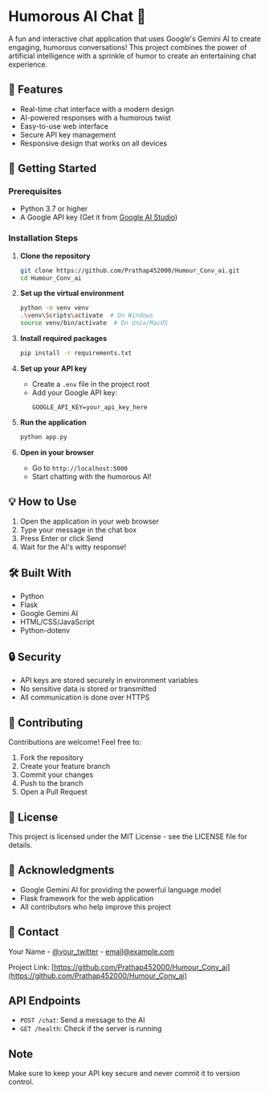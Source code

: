 # Humorous AI Chat 🤖

A fun and interactive chat application that uses Google's Gemini AI to create engaging, humorous conversations! This project combines the power of artificial intelligence with a sprinkle of humor to create an entertaining chat experience.

## 🌟 Features

- Real-time chat interface with a modern design
- AI-powered responses with a humorous twist
- Easy-to-use web interface
- Secure API key management
- Responsive design that works on all devices

## 🚀 Getting Started

### Prerequisites
- Python 3.7 or higher
- A Google API key (Get it from [Google AI Studio](https://makersuite.google.com/app/apikey))

### Installation Steps

1. **Clone the repository**
   ```bash
   git clone https://github.com/Prathap452000/Humour_Conv_ai.git
   cd Humour_Conv_ai
   ```

2. **Set up the virtual environment**
   ```bash
   python -m venv venv
   .\venv\Scripts\activate  # On Windows
   source venv/bin/activate  # On Unix/MacOS
   ```

3. **Install required packages**
   ```bash
   pip install -r requirements.txt
   ```

4. **Set up your API key**
   - Create a `.env` file in the project root
   - Add your Google API key:
     ```
     GOOGLE_API_KEY=your_api_key_here
     ```

5. **Run the application**
   ```bash
   python app.py
   ```

6. **Open in your browser**
   - Go to `http://localhost:5000`
   - Start chatting with the humorous AI!

## 💡 How to Use

1. Open the application in your web browser
2. Type your message in the chat box
3. Press Enter or click Send
4. Wait for the AI's witty response!

## 🛠️ Built With

- Python
- Flask
- Google Gemini AI
- HTML/CSS/JavaScript
- Python-dotenv

## 🔒 Security

- API keys are stored securely in environment variables
- No sensitive data is stored or transmitted
- All communication is done over HTTPS

## 🤝 Contributing

Contributions are welcome! Feel free to:
1. Fork the repository
2. Create your feature branch
3. Commit your changes
4. Push to the branch
5. Open a Pull Request

## 📝 License

This project is licensed under the MIT License - see the LICENSE file for details.

## 🙏 Acknowledgments

- Google Gemini AI for providing the powerful language model
- Flask framework for the web application
- All contributors who help improve this project

## 📧 Contact

Your Name - [@your_twitter](https://twitter.com/your_twitter) - email@example.com

Project Link: [https://github.com/Prathap452000/Humour_Conv_ai](https://github.com/Prathap452000/Humour_Conv_ai)

## API Endpoints

- `POST /chat`: Send a message to the AI
- `GET /health`: Check if the server is running

## Note

Make sure to keep your API key secure and never commit it to version control. 
